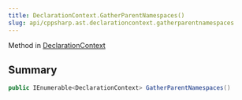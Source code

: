 ```yaml
---
title: DeclarationContext.GatherParentNamespaces()
slug: api/cppsharp.ast.declarationcontext.gatherparentnamespaces
---
```

Method in [DeclarationContext](/api/cppsharp/ast/declarationcontext)

## Summary



```csharp
public IEnumerable<DeclarationContext> GatherParentNamespaces()
```

